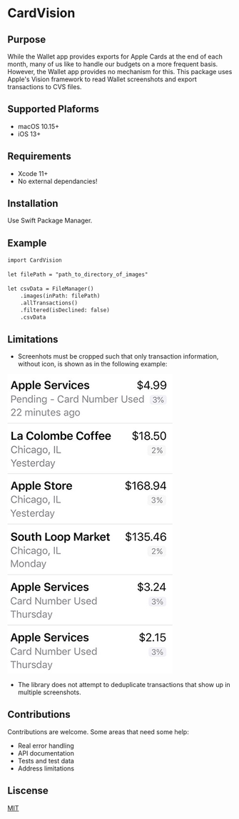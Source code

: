 # CardVision

## Purpose

While the Wallet app provides exports for Apple Cards at the end of each month, many of us like to handle our budgets on a more frequent basis. However, the Wallet app provides no mechanism for this. This package uses Apple's Vision framework to read Wallet screenshots and export transactions to CVS files.

## Supported Plaforms

* macOS 10.15+
* iOS 13+

## Requirements

* Xcode 11+
* No external dependancies!

## Installation

Use Swift Package Manager.

## Example

```
import CardVision

let filePath = "path_to_directory_of_images"

let csvData = FileManager()
    .images(inPath: filePath)
    .allTransactions()
    .filtered(isDeclined: false)
    .csvData
```

## Limitations

* Screenhots must be cropped such that only transaction information, without icon, is shown as in the following example:

![Example Screenshot Cropping](RepositoryImages/ExampleCroppinog.jpg)

* The library does not attempt to deduplicate transactions that show up in multiple screenshots.

## Contributions

Contributions are welcome. Some areas that need some help:

* Real error handling
* API documentation
* Tests and test data
* Address limitations

## Liscense

[MIT](Liscense)
